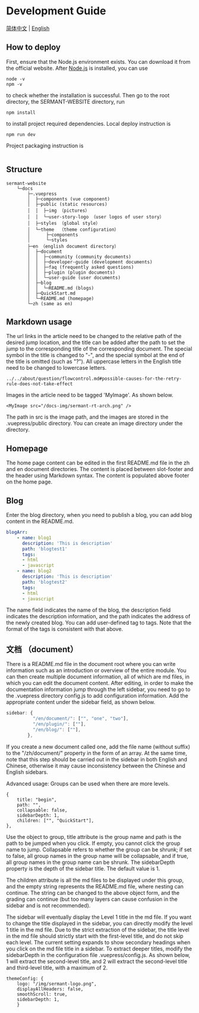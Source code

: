 # Development Guide
[简体中文](README_zh.md) | [English](README.md)

## How to deploy
First, ensure that the Node.js environment exists. You can download it from the official website. After [Node.js](https://nodejs.org/en/download/) is installed, you can use
```shell
node -v
npm -v
```
to check whether the installation is successful. Then go to the root directory, the SERMANT-WEBSITE directory, run
```shell
npm install
```
to install project required dependencies. Local deploy instruction is
```shell
npm run dev
```
Project packaging instruction is
```shell
```
## Structure
```
sermant-website
    └─docs
        ├─.vuepress
        │  ├─components (vue component)
        │  ├─public (static resources)
        │  │  ├─img （pictures）
        │  │  └─user-story-logo （user logos of user story）
        │  ├─styles （global style）
        │  └─theme  （theme configuration）
        │      ├─components
        │      └─styles
        ├─en （english document directory）
        │  ├─document
        │  │  ├─community (community documents)
        │  │  ├─developer-guide (development documents)
        │  │  ├─faq (frequently asked questions)
        │  │  ├─plugin (plugin documents)
        │  │  └─user-guide (user documents)
        │  ├─blog
        │  │  └─README.md (blogs)
        │  ├─QuickStart.md
        │  └─README.md (homepage)
        └─zh (same as en)
```
## Markdown usage
The url links in the article need to be changed to the relative path of the desired jump location, and the title can be added after the path to set the jump to the corresponding title of the corresponding document. The special symbol in the title is changed to "-", and the special symbol at the end of the title is omitted (such as "?"). All uppercase letters in the English title need to be changed to lowercase letters.
```
../../about/question/flowcontrol.md#possible-causes-for-the-retry-rule-does-not-take-effect
```

Images in the article need to be tagged 'MyImage'. As shown below.
```
<MyImage src="/docs-img/sermant-rt-arch.png" />
```
The path in src is the image path, and the images are stored in the .vuepress/public directory. You can create an image directory under the directory.

## Homepage

The home page content can be edited in the first README.md file in the zh and en document directories. The content is placed between slot-footer and the header using Markdown syntax. The content is populated above footer on the home page.

## Blog

Enter the blog directory, when you need to publish a blog, you can add blog content in the README.md.
```yml
blogArr: 
    - name: blog1
      description: 'This is description'
      path: 'blogtest1'
      tags:
      - html
      - javascript
    - name: blog2
      description: 'This is description'
      path: 'blogtest2'
      tags:
      - html
      - javascript
```
The name field indicates the name of the blog, the description field indicates the description information, and the path indicates the address of the newly created blog. You can add user-defined tag to tags. Note that the format of the tags is consistent with that above.

## 文档 （document）
There is a README.md file in the document root where you can write information such as an introduction or overview of the entire module.
You can then create multiple document information, all of which are md files, in which you can edit the document content. After editing, in order to make the documentation information jump through the left sidebar, you need to go to the .vuepress directory config.js to add configuration information. Add the appropriate content under the sidebar field, as shown below.
```javascript
sidebar: {
          "/en/document/": ["", "one", "two"],
          "/en/plugin/": [""],
          "/en/blog/": [""],
        },
```
If you create a new document called one, add the file name (without suffix) to the "/zh/document/" property in the form of an array. At the same time, note that this step should be carried out in the sidebar in both English and Chinese, otherwise it may cause inconsistency between the Chinese and English sidebars.

Advanced usage: Groups can be used when there are more levels.
```
{
    title: "begin",
    path: "",
    collapsable: false,
    sidebarDepth: 1,
    children: ["", "QuickStart"],
},
```
Use the object to group, title attribute is the group name and path is the path to be jumped when you click. If empty, you cannot click the group name to jump. Collapsable refers to whether the group can be shrunk; if set to false, all group names in the group name will be collapsable, and if true, all group names in the group name can be shrunk. The sidebarDepth property is the depth of the sidebar title. The default value is 1.

The children attribute is all the md files to be displayed under this group, and the empty string represents the README.md file, where nesting can continue. The string can be changed to the above object form, and the grading can continue (but too many layers can cause confusion in the sidebar and is not recommended).

The sidebar will eventually display the Level 1 title in the md file. If you want to change the title displayed in the sidebar, you can directly modify the level 1 title in the md file. Due to the strict extraction of the sidebar, the title level in the md file should strictly start with the first-level title, and do not skip each level. The current setting expands to show secondary headings when you click on the md file title in a sidebar. To extract deeper titles, modify the sidebarDepth in the configuration file .vuepress/config.js. As shown below, 1 will extract the second-level title, and 2 will extract the second-level title and third-level title, with a maximum of 2.
```
themeConfig: {
    logo: "/img/sermant-logo.png",
    displayAllHeaders: false,
    smoothScroll: true,
    sidebarDepth: 1,
    }
```
